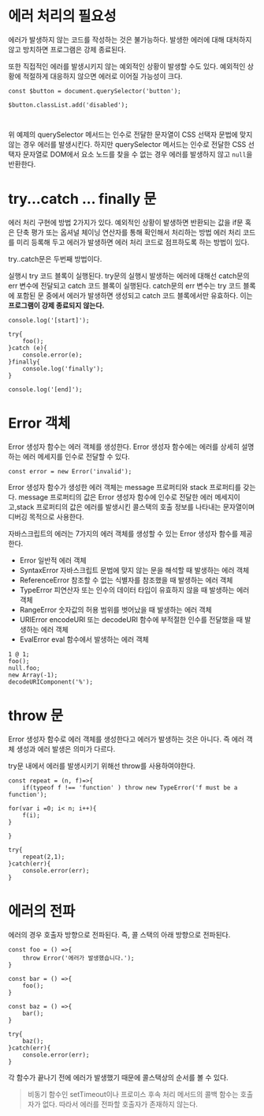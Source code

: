 # 에러 처리의 필요성

에러가 발생하지 않는 코드를 작성하는 것은 불가능하다. 발생한 에러에 대해 대처하지 않고 방치하면 프로그램은 강제 종료된다.

또한 직접적인 에러를 발생시키지 않는 예외적인 상황이 발생할 수도 있다. 예외적인 상황에 적절하게 대응하지 않으면 에러로 이어질 가능성이 크다.

```
const $button = document.querySelector('button');

$button.classList.add('disabled');



```
위 예제의 querySelector 메서드는 인수로 전달한 문자열이 CSS 선택자 문법에 맞지 않는 경우 에러를 발생시킨다.
하지만 querySelector 메서드는 인수로 전달한 CSS 선택자 문자열로 DOM에서 요소 노드를 찾을 수 없는 경우 에러를 발생하지 않고 `null`을 반환한다.

# try...catch ... finally 문
에러 처리 구현에 방법 2가지가 있다.
예외적인 상황이 발생하면 반환되는 값을 if문 혹은 단축 평가 또는 옵셔널 체이닝 연산자를 통해 확인해서 처리하는 방법
에러 처리 코드를 미리 등록해 두고 에러가 발생하면 에러 처리 코드로 점프하도록 하는 방법이 있다.

try..catch문은 두번째 방법이다.

실행시 try 코드 블록이 실행된다. try문의 실행시 발생하는 에러에 대해선 catch문의 err 변수에 전달되고 catch 코드 블록이 실행된다. catch문의 err 변수는 try 코드 블록에 포함된 문 중에서 에러가 발생하면 생성되고 catch 코드 블록에서만 유효하다. 이는 <b>프로그램이 강제 종료되지 않는다.</b>

```
console.log('[start]');

try{
    foo();
}catch (e){
    console.error(e);
}finally{
    console.log('finally');
}

console.log('[end]');
```

# Error 객체
Error 생성자 함수는 에러 객체를 생성한다. Error 생성자 함수에는 에러를 상세히 설명하는 에러 메세지를 인수로 전달할 수 있다.

```
const error = new Error('invalid');
```
Error 생성자 함수가 생성한 에러 객체는 message 프로퍼티와 stack 프로퍼티를 갖는다. message 프로퍼티의 값은 Error 생성자 함수에 인수로 전달한 에러 메세지이고,stack 프로퍼티의 값은 에러를 발생시킨 콜스택의 호출 정보를 나타내는 문자열이며 디버깅 목적으로 사용한다.

자바스크립트의 에러는 7가지의 에러 객체를 생성할 수 있는 Error 생성자 함수를 제공한다.
- Error 일반적 에러 객체
- SyntaxError 자바스크립트 문법에 맞지 않는 문을 해석할 때 발생하는 에러 객체
- ReferenceError 참조할 수 없는 식별자를 참조했을 때 발생하는 에러 객체
- TypeError 피연산자 또는 인수의 데이터 타입이 유효하지 않을 때 발생하는 에러 객체
- RangeError 숫자값의 허용 범위를 벗어났을 때 발생하는 에러 객체
- URIError encodeURI 또는 decodeURI 함수에 부적절한 인수를 전달했을 때 발생하는 에러 객체
- EvalError eval 함수에서 발생하는 에러 객체
```
1 @ 1;
foo();
null.foo;
new Array(-1);
decodeURIComponent('%');
```


# throw 문
Error 생성자 함수로 에러 객체를 생성한다고 에러가 발생하는 것은 아니다. 즉 에러 객체 생성과 에러 발생은 의미가 다르다.

try문 내에서 에러를 발생시키기 위해선 throw를 사용하여야한다.

```
const repeat = (n, f)=>{
    if(typeof f !== 'function' ) throw new TypeError('f must be a function');

for(var i =0; i< n; i++){
    f(i);
}

}

try{
    repeat(2,1);
}catch(err){
    console.error(err);
}

```
# 에러의 전파

에러의 경우 호출자 방향으로 전파된다. 즉, 콜 스택의 아래 방향으로 전파된다.

```
const foo = () =>{
    throw Error('에러가 발생했습니다.');
}

const bar = () =>{
    foo();
}

const baz = () =>{
    bar();
}

try{
    baz();
}catch(err){
    console.error(err);
}

```
각 함수가 끝나기 전에 에러가 발생했기 때문에 콜스택상의 순서를 볼 수 있다.

> 비동기 함수인 setTimeout이나 프로미스 후속 처리 메서드의 콜백 함수는 호출자가 없다. 따라서 에러를 전파할 호출자가 존재하지 않는다.


